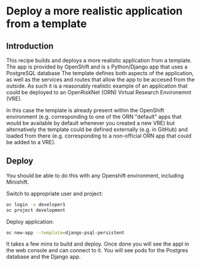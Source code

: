 # Deploy a more realistic application from a template

## Introduction

This recipe builds and deploys a more realistic application from a template. The app is provided by OpenShift and is s Python/Django app
that uses a PostgreSQL database The template defines both aspects of the application, as well as the services and routes that allow the 
app to be accesed from the outside. As such it is a reasonably realistic example of an application that could be deployed to an 
OpenRiskNet (ORN) Virtual Research Environemnt (VRE). 

In this case the template is already present within the OpenShift environment (e.g. corresponding to one of the ORN "default" apps that 
would be available by default whenever you created a new VRE) but alternatively the template could be defined externally (e.g. in GitHub) 
and loaded from there (e.g. corresponding to a non-official ORN app that could be added to a VRE).

## Deploy

You should be able to do this with any Openshift environment, including Minishift. 

Switch to appropriate user and project:
```sh
oc login -u developer1
oc project development
```

Deploy application:
```sh
oc new-app --template=django-psql-persistent
```
It takes a few mins to build and deploy. Once done you will see the appl in the web console and can connect to it.
You will see pods for the Postgres database and the Django app.
